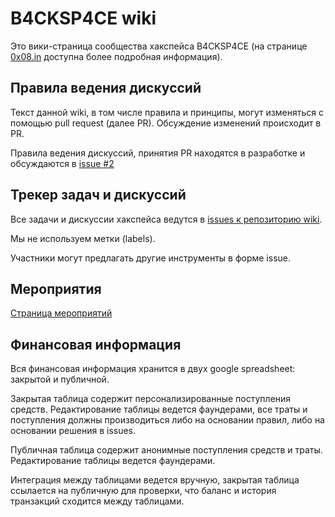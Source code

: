 # B4CKSP4CE wiki

Это вики-страница сообщества хакспейса B4CKSP4CE (на странице [0x08.in](https://0x08.in) доступна более подробная информация).

## Правила ведения дискуссий

Текст данной wiki, в том числе правила и принципы, могут изменяться с помощью pull request (далее PR). Обсуждение изменений происходит в PR.

Правила ведения дискуссий, принятия PR находятся в разработке и обсуждаются в [issue #2](https://github.com/b4ck5p4c3/wiki/issues/2)

## Трекер задач и дискуссий

Все задачи и дискуссии хакспейса ведутся в [issues к репозиторию wiki](https://github.com/b4ck5p4c3/wiki/issues).

Мы не используем метки (labels).

Участники могут предлагать другие инструменты в форме issue.

## Мероприятия

[Страница мероприятий](/events)

## Финансовая информация

Вся финансовая информация хранится в двух google spreadsheet: закрытой и публичной.

Закрытая таблица содержит персонализированные поступления средств.
Редактирование таблицы ведется фаундерами, все траты и поступления должны производиться либо на основании правил, либо на основании решения в issues.

Публичная таблица содержит анонимные поступления средств и траты. Редактирование таблицы ведется фаундерами.

Интеграция между таблицами ведется вручную, закрытая таблица ссылается на публичную для проверки, что баланс и история транзакций сходится между таблицами.
